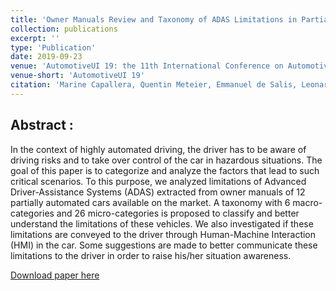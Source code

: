 ```yaml
---
title: 'Owner Manuals Review and Taxonomy of ADAS Limitations in Partially Automated Vehicles'
collection: publications
excerpt: ''
type: 'Publication'
date: 2019-09-23
venue: 'AutomotiveUI 19: the 11th International Conference on Automotive User Interfaces and Interactive Vehicular Applications. Utrecht, Netherlands'
venue-short: 'AutomotiveUI 19'
citation: 'Marine Capallera, Quentin Meteier, Emmanuel de Salis, Leonardo Angelini, Stefano Carrino, Omar Abou Khaled, and Elena Mugellini. 2019. Owner Manuals Review and Taxonomy of ADAS Limitations in Partially Automated Vehicles. In Proceedings of the 11th International Conference on Automotive User Interfaces and Interactive Vehicular Applications (AutomotiveUI 19). Association for Computing Machinery, New York, NY, USA, 156–164. DOI:https://doi.org/10.1145/3342197.3344530.'
---
```


## Abstract :
In the context of highly automated driving, the driver has to be aware of driving risks and to take over control of the car in hazardous situations. The goal of this paper is to categorize and analyze the factors that lead to such critical scenarios. To this purpose, we analyzed limitations of Advanced Driver-Assistance Systems (ADAS) extracted from owner manuals of 12 partially automated cars available on the market. A taxonomy with 6 macro-categories and 26 micro-categories is proposed to classify and better understand the limitations of these vehicles. We also investigated if these limitations are conveyed to the driver through Human-Machine Interaction (HMI) in the car. Some suggestions are made to better communicate these limitations to the driver in order to raise his/her situation awareness.

[Download paper here](https://qmeteier.github.io/files/owner_maual_review_autoui_19.pdf)